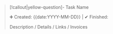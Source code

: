 >[!callout|yellow-question]- Task Name
> <div class="callout-metadata"> ➕ Created: {{date:YYYY-MM-DD}} | ✔ Finished: </div>
>
> Description / Details / Links / Invoices
>
